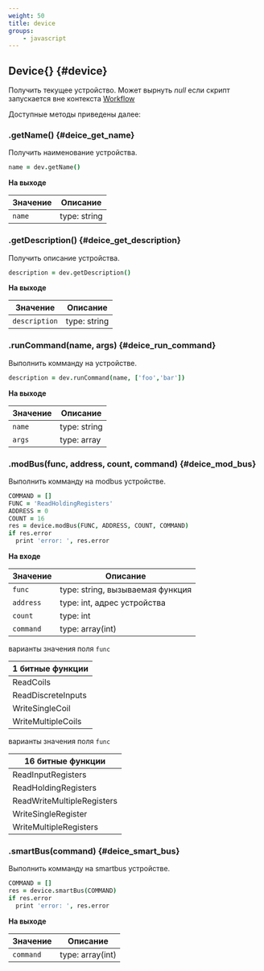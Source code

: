 ```yaml
---
weight: 50
title: device
groups:
    - javascript
---
```


## Device{} {#device}

Получить текущее устройство. Может вырнуть *null* если скрипт запускается 
вне контекста [Workflow](#ic_workflow)
  
Доступные методы приведены далее:

### .getName() {#deice_get_name}

Получить наименование устройства.

```coffeescript
name = dev.getName()
```

**На выходе**

**Значение** | **Описание**
-------------|--------------
  `name`     | type: string


### .getDescription() {#deice_get_description}

Получить описание устройства.

```coffeescript
description = dev.getDescription()
```

**На выходе**

**Значение**    | **Описание**
----------------|--------------
  `description` | type: string

### .runCommand(name, args) {#deice_run_command}

Выполнить комманду на устройстве.

```coffeescript
description = dev.runCommand(name, ['foo','bar'])
```

**На выходе**

**Значение**    | **Описание**
----------------|--------------
  `name`        | type: string
  `args`        | type: array

### .modBus(func, address, count, command) {#deice_mod_bus}

Выполнить комманду на modbus устройстве.

```coffeescript
COMMAND = []
FUNC = 'ReadHoldingRegisters'
ADDRESS = 0
COUNT = 16
res = device.modBus(FUNC, ADDRESS, COUNT, COMMAND)
if res.error
  print 'error: ', res.error
```

**На входе**

**Значение**    | **Описание**
----------------|--------------
  `func`        | type: string, вызываемая функция
  `address`     | type: int, адрес устройства
  `count`       | type: int
  `command`     | type: array(int) 

варианты значения поля `func`

**1 битные функции**|
--------------------|
ReadCoils           |
ReadDiscreteInputs  |
WriteSingleCoil     |
WriteMultipleCoils  |

варианты значения поля `func`

**16 битные функции**       |
----------------------------|
ReadInputRegisters          |
ReadHoldingRegisters        |
ReadWriteMultipleRegisters  |
WriteSingleRegister         |
WriteMultipleRegisters      |

### .smartBus(command) {#deice_smart_bus}

Выполнить комманду на smartbus устройстве.

```coffeescript
COMMAND = []
res = device.smartBus(COMMAND)
if res.error
  print 'error: ', res.error
```

**На выходе**

**Значение**    | **Описание**
----------------|--------------
  `command`     | type: array(int) 
